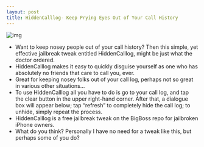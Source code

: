 ```yaml
---
layout: post
title: HiddenCalllog- Keep Prying Eyes Out of Your Call History
---
```

![img](http://media.idownloadblog.com/wp-content/uploads/2011/08/HiddenCalllog-e1314761429728.png)
* Want to keep nosey people out of your call history? Then this simple, yet effective jailbreak tweak entitled HiddenCalllog, might be just what the doctor ordered.
* HiddenCalllog makes it easy to quickly disguise yourself as one who has absolutely no friends that care to call you, ever.
* Great for keeping nosey folks out of your call log, perhaps not so great in various other situations…
* To use HiddenCalllog all you have to do is go to your call log, and tap the clear button in the upper right-hand corner. After that, a dialogue box will appear below; tap “refresh” to completely hide the call log; to unhide, simply repeat the process.
* HiddenCalllog is a free jailbreak tweak on the BigBoss repo for jailbroken iPhone owners.
* What do you think? Personally I have no need for a tweak like this, but perhaps some of you do?

